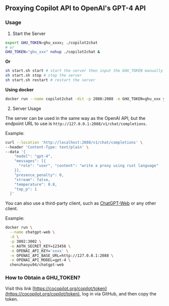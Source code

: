 ## Proxying Copilot API to OpenAI's GPT-4 API

### Usage

1. Start the Server
```bash
export GHU_TOKEN=ghu_xxxx; ./copilot2chat
# or 
GHU_TOKEN="ghu_xxx" nohup ./copilot2chat &
```

**Or**

```bash
sh start.sh start # start the server then input the GHU_TOKEN manually
sh start.sh stop # stop the server
sh start.sh restart # restart the server
```

**Using docker**
  
```bash
docker run --name copilot2chat -dit -p 2088:2088 -e GHU_TOKEN=ghu_xxx ynlbq/copilot2chat:latest
```

2. Server Usage

The server can be used in the same way as the OpenAI API, but the endpoint URL to use is `http://127.0.0.1:2088/v1/chat/completions`.

Example:

```bash
curl --location 'http://localhost:2088/v1/chat/completions' \
--header 'Content-Type: text/plain' \
--data '{
    "model": "gpt-4",
    "messages": [{
      "role": "user", "content": "write a proxy using rust language"
    }],
    "presence_penalty": 0,
    "stream": false,
    "temperature": 0.8,
    "top_p": 1
  }'
```

You can also use a third-party client, such as [ChatGPT-Web](https://github.com/Chanzhaoyu/chatgpt-web) or any other client.

Example:

```bash
docker run \
  --name chatgpt-web \
  -d \
  -p 3002:3002 \
  -e AUTH_SECRET_KEY=123456 \
  -e OPENAI_API_KEY='xxxx' \
  -e OPENAI_API_BASE_URL=http://127.0.0.1:2088 \
  -e OPENAI_API_MODEL=gpt-4 \
  chenzhaoyu94/chatgpt-web
```

### How to Obtain a GHU_TOKEN?

Visit this link [https://cocopilot.org/copilot/token](https://cocopilot.org/copilot/token), log in via GitHub, and then copy the token.